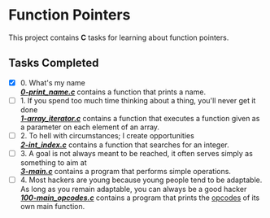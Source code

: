 # Function Pointers

This project contains __C__ tasks for learning about function pointers.

## Tasks Completed

+ [x] 0\. What's my name<br/>_**[0-print_name.c](0-print_name.c)**_ contains a function that prints a name.
+ [ ] 1\. If you spend too much time thinking about a thing, you'll never get it done<br/>_**[1-array_iterator.c](1-array_iterator.c)**_ contains a function that executes a function given as a parameter on each element of an array.
+ [ ] 2\. To hell with circumstances; I create opportunities<br/>_**[2-int_index.c](2-int_index.c)**_ contains a function that searches for an integer.
+ [ ] 3\. A goal is not always meant to be reached, it often serves simply as something to aim at<br/>_**[3-main.c](3-main.c)**_ contains a program that performs simple operations.
+ [ ] 4\. Most hackers are young because young people tend to be adaptable. As long as you remain adaptable, you can always be a good hacker<br/>_**[100-main_opcodes.c](100-main_opcodes.c)**_ contains a program that prints the [opcodes](https://en.wikipedia.org/wiki/Opcode) of its own main function.
